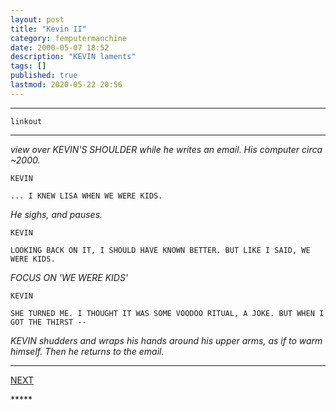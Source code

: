 ```yaml
---
layout: post
title: "Kevin II"
category: femputermanchine
date: 2000-05-07 18:52
description: "KEVIN laments"
tags: []
published: true
lastmod: 2020-05-22 20:56
---
```


*****

`linkout`

*****

<i>view over KEVIN'S SHOULDER while he writes an email. His computer circa ~2000.</i>

```
KEVIN

... I KNEW LISA WHEN WE WERE KIDS.
```

<I>He sighs, and pauses.</i>

```
KEVIN

LOOKING BACK ON IT, I SHOULD HAVE KNOWN BETTER. BUT LIKE I SAID, WE WERE KIDS.
```

<I>FOCUS ON 'WE WERE KIDS'</I>

```
KEVIN

SHE TURNED ME. I THOUGHT IT WAS SOME VOODOO RITUAL, A JOKE. BUT WHEN I GOT THE THIRST --
```

<I>KEVIN shudders and wraps his hands around his upper arms, as if to warm himself. Then he returns to the email.</i>


*****
<div class="fpmc-nav">

<span class="fpmc-nav-next"><a href="{{ 'kevin-i' | prepend: site.baseurl }}">NEXT</a></span> 

</div>
*****

